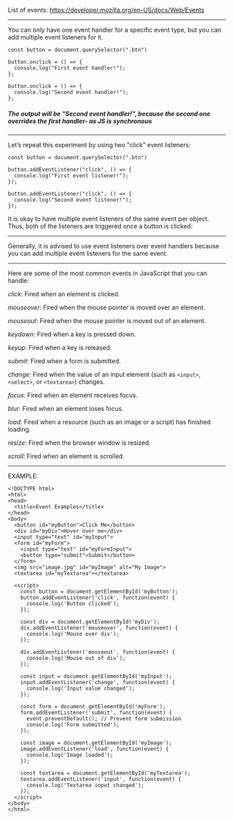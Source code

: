 <!-- @format -->

List of events: https://developer.mozilla.org/en-US/docs/Web/Events

---

You can only have one event handler for a specific event type, but you can add multiple event listeners for it.

```
const button = document.querySelector(".btn")

button.onclick = () => {
  console.log("First event handler!");
};

button.onclick = () => {
  console.log("Second event handler!");
};
```

##### The output will be "Second event handler!", because the second one overrides the first handler- as JS is synchronous

---

Let’s repeat this experiment by using two "click" event listeners:

```
const button = document.querySelector(".btn")

button.addEventListener("click", () => {
  console.log("First event listener!");
});

button.addEventListener("click", () => {
  console.log("Second event listener!");
});
```

It is okay to have multiple event listeners of the same event per object. Thus, both of the listeners are triggered once a button is clicked:

---

Generally, it is advised to use event listeners over event handlers because you can add multiple event listeners for the same event.

---

Here are some of the most common events in JavaScript that you can handle:

_click_: Fired when an element is clicked.

_mouseover_: Fired when the mouse pointer is moved over an element.

_mouseout_: Fired when the mouse pointer is moved out of an element.

_keydown_: Fired when a key is pressed down.

_keyup_: Fired when a key is released.

_submit_: Fired when a form is submitted.

_change_: Fired when the value of an input element (such as `<input>`, `<select>`, or `<textarea>`) changes.

_focus_: Fired when an element receives focus.

_blur_: Fired when an element loses focus.

_load_: Fired when a resource (such as an image or a script) has finished loading.

_resize_: Fired when the browser window is resized.

_scroll_: Fired when an element is scrolled.

---

EXAMPLE:

```
<!DOCTYPE html>
<html>
<head>
  <title>Event Examples</title>
</head>
<body>
  <button id="myButton">Click Me</button>
  <div id="myDiv">Hover over me</div>
  <input type="text" id="myInput">
  <form id="myForm">
    <input type="text" id="myFormInput">
    <button type="submit">Submit</button>
  </form>
  <img src="image.jpg" id="myImage" alt="My Image">
  <textarea id="myTextarea"></textarea>

  <script>
    const button = document.getElementById('myButton');
    button.addEventListener('click', function(event) {
      console.log('Button clicked');
    });

    const div = document.getElementById('myDiv');
    div.addEventListener('mouseover', function(event) {
      console.log('Mouse over div');
    });

    div.addEventListener('mouseout', function(event) {
      console.log('Mouse out of div');
    });

    const input = document.getElementById('myInput');
    input.addEventListener('change', function(event) {
      console.log('Input value changed');
    });

    const form = document.getElementById('myForm');
    form.addEventListener('submit', function(event) {
      event.preventDefault(); // Prevent form submission
      console.log('Form submitted');
    });

    const image = document.getElementById('myImage');
    image.addEventListener('load', function(event) {
      console.log('Image loaded');
    });

    const textarea = document.getElementById('myTextarea');
    textarea.addEventListener('input', function(event) {
      console.log('Textarea input changed');
    });
  </script>
</body>
</html>
```
